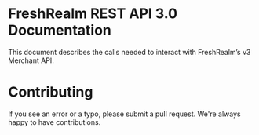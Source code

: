 # FreshRealm REST API 3.0 Documentation

This document describes the calls needed to interact with FreshRealm’s v3 Merchant API.

# Contributing
If you see an error or a typo, please submit a pull request. We're always happy to have contributions.